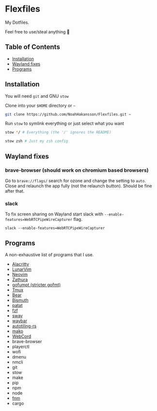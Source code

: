 # Flexfiles

My Dotfiles.

Feel free to use/steal anything 🙂

## Table of Contents

- [Installation](#Installation)
- [Wayland fixes](#wayland-fixes)
- [Programs](#Programs)

## Installation

You will need `git` and GNU `stow`

Clone into your `$HOME` directory or `~`

```bash
git clone https://github.com/NoahHakansson/Flexfiles.git ~
```

Run `stow` to symlink everything or just select what you want

```bash
stow */ # Everything (the '/' ignores the README)
```

```bash
stow zsh # Just my zsh config
```

## Wayland fixes
### brave-browser (should work on chromium based browsers)
Go to `brave://flags/` search for ozone and change the setting to `auto`.
Close and relaunch the app fully (not the relaunch button). Should be fine after that.
### slack
To fix screen sharing on Wayland start slack with `--enable-features=WebRTCPipeWireCapturer` flag.
```
slack --enable-features=WebRTCPipeWireCapturer
```

## Programs

A non-exhaustive list of programs that I use.

- [Alacritty](https://github.com/alacritty/alacritty)
- [LunarVim](https://www.lunarvim.org)
- [Neovim](https://neovim.io/)
- [Zathura](https://pwmt.org/projects/zathura/)
- [gofumpt (stricter gofmt)](https://github.com/mvdan/gofumpt)
- [Tmux](https://github.com/tmux/tmux)
- [Bear](https://github.com/rizsotto/Bear)
- [Bismuth](https://github.com/Bismuth-Forge/bismuth)
- [patat](https://github.com/jaspervdj/patat)
- [fzf](https://github.com/junegunn/fzf)
- [sway](https://swaywm.org/)
- [waybar](https://github.com/Alexays/Waybar)
- [autotiling-rs](https://github.com/ammgws/autotiling-rs)
- [mako](https://github.com/emersion/mako)
- [WebCord](https://github.com/SpacingBat3/WebCord) 
- brave-browser
- playerctl
- wofi
- dmenu
- nmcli
- git
- stow
- make
- pip
- npm
- node
- [fnm](https://github.com/Schniz/fnm)
- cargo

